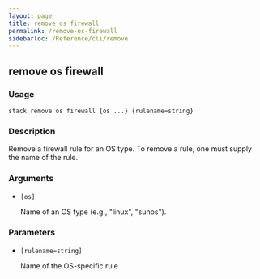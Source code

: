 ```yaml
---
layout: page
title: remove os firewall
permalink: /remove-os-firewall
sidebarloc: /Reference/cli/remove
---
```


## remove os firewall

### Usage

`stack remove os firewall {os ...} {rulename=string}`

### Description

Remove a firewall rule for an OS type. To remove
	a rule, one must supply the name of the rule.

### Arguments

* `[os]`

   Name of an OS type (e.g., "linux", "sunos").


### Parameters
* `[rulename=string]`

   Name of the OS-specific rule


